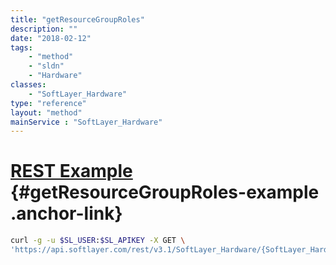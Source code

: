 ```yaml
---
title: "getResourceGroupRoles"
description: ""
date: "2018-02-12"
tags:
    - "method"
    - "sldn"
    - "Hardware"
classes:
    - "SoftLayer_Hardware"
type: "reference"
layout: "method"
mainService : "SoftLayer_Hardware"
---
```


# [REST Example](#getResourceGroupRoles-example) <a href="/article/rest/"><i class="fas fa-question"></i></a> {#getResourceGroupRoles-example .anchor-link} 
```bash
curl -g -u $SL_USER:$SL_APIKEY -X GET \
'https://api.softlayer.com/rest/v3.1/SoftLayer_Hardware/{SoftLayer_HardwareID}/getResourceGroupRoles'
```
